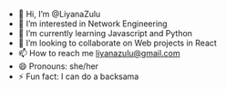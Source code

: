 - 👋 Hi, I’m @LiyanaZulu
- 👀 I’m interested in Network Engineering
- 🌱 I’m currently learning Javascript and Python
- 💞️ I’m looking to collaborate on Web projects in React
- 📫 How to reach me liyanazulu@gmail.com
- 😄 Pronouns: she/her
- ⚡ Fun fact: I can do a backsama

<!---
LiyanaZulu/LiyanaZulu is a ✨ special ✨ repository because its `README.md` (this file) appears on your GitHub profile.
You can click the Preview link to take a look at your changes.
--->
